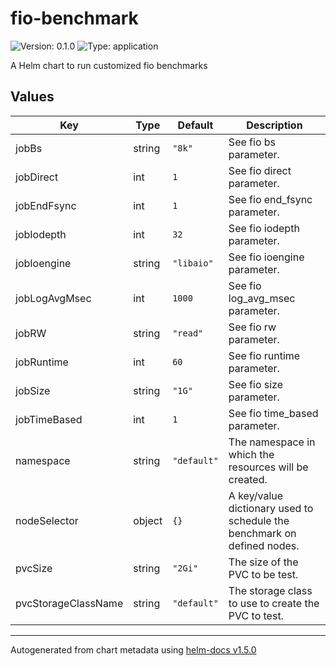 # fio-benchmark

![Version: 0.1.0](https://img.shields.io/badge/Version-0.1.0-informational?style=flat-square) ![Type: application](https://img.shields.io/badge/Type-application-informational?style=flat-square)

A Helm chart to run customized fio benchmarks

## Values

| Key | Type | Default | Description |
|-----|------|---------|-------------|
| jobBs | string | `"8k"` | See fio bs parameter. |
| jobDirect | int | `1` | See fio direct parameter. |
| jobEndFsync | int | `1` | See fio end_fsync parameter. |
| jobIodepth | int | `32` | See fio iodepth parameter. |
| jobIoengine | string | `"libaio"` | See fio ioengine parameter. |
| jobLogAvgMsec | int | `1000` | See fio log_avg_msec parameter. |
| jobRW | string | `"read"` | See fio rw parameter. |
| jobRuntime | int | `60` | See fio runtime parameter. |
| jobSize | string | `"1G"` | See fio size parameter. |
| jobTimeBased | int | `1` | See fio time_based parameter. |
| namespace | string | `"default"` | The namespace in which the resources will be created. |
| nodeSelector | object | `{}` | A key/value dictionary used to schedule the benchmark on  defined nodes.  |
| pvcSize | string | `"2Gi"` | The size of the PVC to be test. |
| pvcStorageClassName | string | `"default"` | The storage class to use to create the PVC to test. |

----------------------------------------------
Autogenerated from chart metadata using [helm-docs v1.5.0](https://github.com/norwoodj/helm-docs/releases/v1.5.0)
